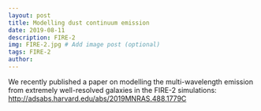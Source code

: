 ```yaml
---
layout: post
title: Modelling dust continuum emission
date: 2019-08-11
description: FIRE-2
img: FIRE-2.jpg # Add image post (optional)
tags: FIRE-2
author: 
---
```

We recently published a paper on modelling the multi-wavelength emission from extremely well-resolved galaxies in the FIRE-2 simulations: http://adsabs.harvard.edu/abs/2019MNRAS.488.1779C
